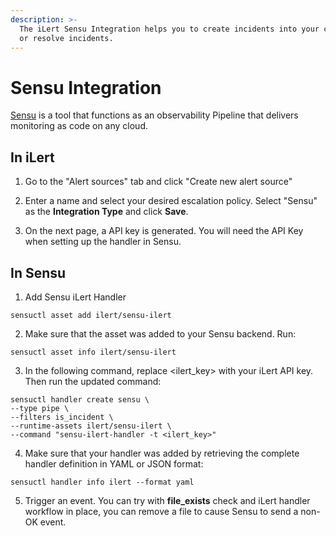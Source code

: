 ```yaml
---
description: >-
  The iLert Sensu Integration helps you to create incidents into your channels
  or resolve incidents.
---
```


# Sensu Integration

[Sensu](https://sensu.io/) is a tool that functions as an observability Pipeline that delivers monitoring as code on any cloud.

## In iLert

1. Go to the "Alert sources" tab and click "Create new alert source"

2. Enter a name and select your desired escalation policy. Select "Sensu" as the **Integration Type** and click **Save**.

3. On the next page, a API key is generated. You will need the API Key when setting up the handler in Sensu.

## In Sensu

1. Add Sensu iLert Handler

```text
sensuctl asset add ilert/sensu-ilert
```

2. Make sure that the asset was added to your Sensu backend. Run:

```text
sensuctl asset info ilert/sensu-ilert
```

3. In the following command, replace &lt;ilert\_key&gt; with your iLert API key. Then run the updated command:

```text
sensuctl handler create sensu \
--type pipe \
--filters is_incident \
--runtime-assets ilert/sensu-ilert \
--command "sensu-ilert-handler -t <ilert_key>"
```

4. Make sure that your handler was added by retrieving the complete handler definition in YAML or JSON format:

```text
sensuctl handler info ilert --format yaml
```

5. Trigger an event. You can try with **file\_exists** check and iLert handler workflow in place, you can remove a file to cause Sensu to send a non-OK event.


